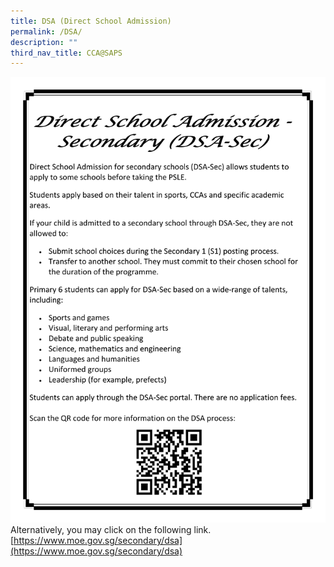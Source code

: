 ```yaml
---
title: DSA (Direct School Admission)
permalink: /DSA/
description: ""
third_nav_title: CCA@SAPS
---
```

![DSA](/images/DSA_updated.png)
Alternatively, you may click on the following link. 
 [https://www.moe.gov.sg/secondary/dsa](https://www.moe.gov.sg/secondary/dsa)